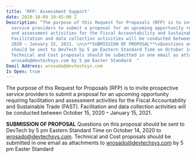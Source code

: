 ```yaml
---
title: 'RFP: Assessment Support'
date: 2020-10-09 19:45:00 Z
Description: "The purpose of this Request for Proposals (RFP) is to invite prospective
  service providers to submit a proposal for an upcoming opportunity requiring facilitation
  and assessment activities for the Fiscal Accountability and Sustainable Trade (FAST).
  Facilitation and data collection activities will be conducted between October 15,
  2020 – January 15, 2021. \n\n**SUBMISSION OF PROPOSAL**\nQuestions on this proposal
  should be sent to DevTech by 5 pm Eastern Standard Time on October 14, 2020 to wrosado@devtechsys.com.
  Technical and Cost proposals should be submitted in one email as attachments to
  wrosado@devtechsys.com by 5 pm Easter Standard  "
Email Address: wrosado@devtechsys.com
Is Open: true
---
```


The purpose of this Request for Proposals (RFP) is to invite prospective service providers to submit a proposal for an upcoming opportunity requiring facilitation and assessment activities for the Fiscal Accountability and Sustainable Trade (FAST). Facilitation and data collection activities will be conducted between October 15, 2020 – January 15, 2021. 

**SUBMISSION OF PROPOSAL**
Questions on this proposal should be sent to DevTech by 5 pm Eastern Standard Time on October 14, 2020 to wrosado@devtechsys.com. Technical and Cost proposals should be submitted in one email as attachments to wrosado@devtechsys.com by 5 pm Easter Standard  
